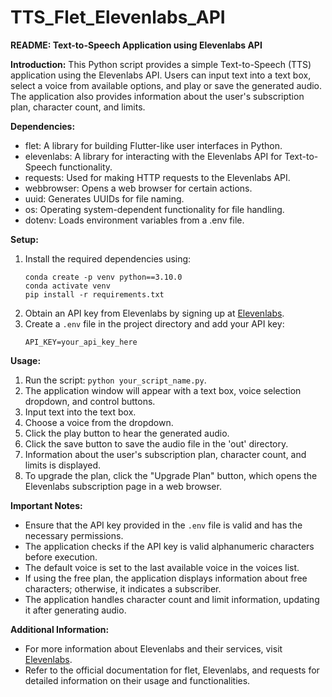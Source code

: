 

# TTS_Flet_Elevenlabs_API

**README: Text-to-Speech Application using Elevenlabs API**

**Introduction:**
This Python script provides a simple Text-to-Speech (TTS) application using the Elevenlabs API. Users can input text into a text box, select a voice from available options, and play or save the generated audio. The application also provides information about the user's subscription plan, character count, and limits.

**Dependencies:**
- flet: A library for building Flutter-like user interfaces in Python.
- elevenlabs: A library for interacting with the Elevenlabs API for Text-to-Speech functionality.
- requests: Used for making HTTP requests to the Elevenlabs API.
- webbrowser: Opens a web browser for certain actions.
- uuid: Generates UUIDs for file naming.
- os: Operating system-dependent functionality for file handling.
- dotenv: Loads environment variables from a .env file.

**Setup:**
1. Install the required dependencies using:
   ```
   conda create -p venv python==3.10.0
   conda activate venv
   pip install -r requirements.txt
   ```
2. Obtain an API key from Elevenlabs by signing up at [Elevenlabs](https://elevenlabs.io/).
3. Create a `.env` file in the project directory and add your API key:
   ```
   API_KEY=your_api_key_here
   ```

**Usage:**
1. Run the script: `python your_script_name.py`.
2. The application window will appear with a text box, voice selection dropdown, and control buttons.
3. Input text into the text box.
4. Choose a voice from the dropdown.
5. Click the play button to hear the generated audio.
6. Click the save button to save the audio file in the 'out' directory.
7. Information about the user's subscription plan, character count, and limits is displayed.
8. To upgrade the plan, click the "Upgrade Plan" button, which opens the Elevenlabs subscription page in a web browser.

**Important Notes:**
- Ensure that the API key provided in the `.env` file is valid and has the necessary permissions.
- The application checks if the API key is valid alphanumeric characters before execution.
- The default voice is set to the last available voice in the voices list.
- If using the free plan, the application displays information about free characters; otherwise, it indicates a subscriber.
- The application handles character count and limit information, updating it after generating audio.

**Additional Information:**
- For more information about Elevenlabs and their services, visit [Elevenlabs](https://elevenlabs.io/).
- Refer to the official documentation for flet, Elevenlabs, and requests for detailed information on their usage and functionalities.

